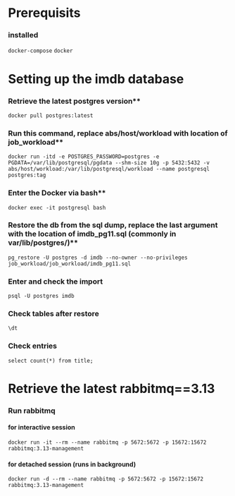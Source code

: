 # Prerequisits
### installed
`docker-compose`
`docker`

# Setting up the imdb database

### Retrieve the latest postgres version**
`docker pull postgres:latest`

### Run this command, replace abs/host/workload with location of job_workload**
`docker run -itd -e POSTGRES_PASSWORD=postgres -e PGDATA=/var/lib/postgresql/pgdata --shm-size 10g -p 5432:5432 -v abs/host/workload:/var/lib/postgresql/workload --name postgresql postgres:tag`

### Enter the Docker via bash**
`docker exec -it postgresql bash`

### Restore the db from the sql dump, replace the last argument with the location of imdb_pg11.sql (commonly in var/lib/postgres/)**
`pg_restore -U postgres -d imdb --no-owner --no-privileges job_workload/job_workload/imdb_pg11.sql`

### Enter and check the import
`psql -U postgres imdb`

### Check tables after restore
`\dt`

### Check entries
`select count(*) from title;`

# Retrieve the latest rabbitmq==3.13
### Run rabbitmq
#### for interactive session
`docker run -it --rm --name rabbitmq -p 5672:5672 -p 15672:15672 rabbitmq:3.13-management`
#### for detached session (runs in background)
`docker run -d --rm --name rabbitmq -p 5672:5672 -p 15672:15672 rabbitmq:3.13-management`
